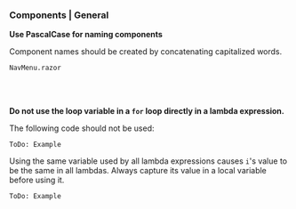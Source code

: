 ### Components | General

**Use PascalCase for naming components**

Component names should be created by concatenating capitalized words.

```
NavMenu.razor
```
<br><br>


**Do not use the loop variable in a `for` loop directly in a lambda expression.**

The following code should not be used:

`ToDo: Example`

Using the same variable used by all lambda expressions causes `i`'s value to be the same in all lambdas. Always capture its value in a local variable before using it.

`ToDo: Example`
<br><br>